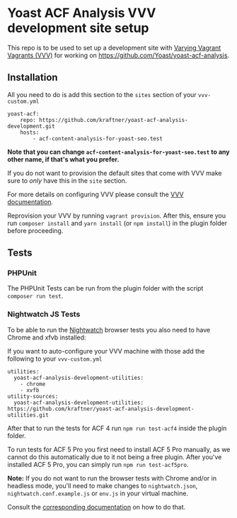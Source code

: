 # Yoast ACF Analysis VVV development site setup

This repo is to be used to set up a development site with [Varying Vagrant Vagrants (VVV)](https://github.com/Varying-Vagrant-Vagrants/VVV) for working on https://github.com/Yoast/yoast-acf-analysis.

## Installation

All you need to do is add this section to the `sites` section of your `vvv-custom.yml`

    yoast-acf:
        repo: https://github.com/kraftner/yoast-acf-analysis-development.git
        hosts:
            - acf-content-analysis-for-yoast-seo.test

**Note that you can change `acf-content-analysis-for-yoast-seo.test` to any other name, if that's what you prefer.**

If you do not want to provision the default sites that come with VVV make sure to *only* have this in the `site` section.

For more details on configuring VVV please consult the [VVV documentation](https://varyingvagrantvagrants.org/docs/en-US/vvv-config/).

Reprovision your VVV by running `vagrant provision`. After this, ensure you run `composer install` and `yarn install` (or `npm install`) in the plugin folder before proceeding.

## Tests

### PHPUnit

The PHPUnit Tests can be run from the plugin folder with the script `composer run test`.

### Nightwatch JS Tests

To be able to run the [Nightwatch](http://nightwatchjs.org/) browser tests you also need to have Chrome and xfvb installed:

If you want to auto-configure your VVV machine with those add the following to your `vvv-custom.yml`

    utilities:
      yoast-acf-analysis-development-utilities:
        - chrome
        - xvfb
    utility-sources:
      yoast-acf-analysis-development-utilities: https://github.com/kraftner/yoast-acf-analysis-development-utilities.git

After that to run the tests for ACF 4 run `npm run test-acf4` inside the plugin folder.

To run tests for ACF 5 Pro you first need to install ACF 5 Pro manually, as we cannot do this automatically due to it not being a free plugin.
After you've installed ACF 5 Pro, you can simply run `npm run test-acf5pro`.

**Note:**
If you do not want to run the browser tests with Chrome and/or in headless mode, you'll need to make changes to `nightwatch.json`, `nightwatch.conf.example.js` or `env.js` in your virtual machine. 

Consult the [corresponding documentation](http://nightwatchjs.org/gettingstarted/#settings-file) on how to do that.
